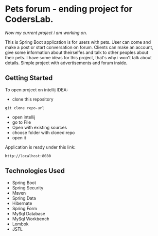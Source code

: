 # Pets forum - ending project for CodersLab.

*Now my current project i am working on.*

This is Spring Boot application is for users with pets. User can come and make a post or start conversation on forum. Clients can make an account, give some information about theirselfes and talk to other peoples about their pets. I have some ideas for this project, that's why i won't talk about details. Simple project with advertisements and forum inside.

## Getting Started

To open project on intellij IDEA:
 - clone this repository
 ```
 git clone repo-url
 ```
 * open intellij
 * go to File
 * Open with existing sources
 * choose folder with cloned repo
 * open it
 
 Application is ready under this link:
 ```
 http://localhost:8080
 ```
 
## Technologies Used

* Spring Boot
* Spring Security
* Maven
* Spring Data
* Hibernate
* Spring Form
* MySql Database
* MySql Workbench
* Lombok
* JSTL
